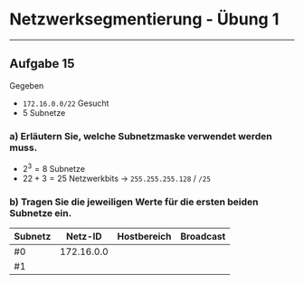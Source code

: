 # Netzwerksegmentierung - Übung 1
___
## Aufgabe 15
Gegeben
- `172.16.0.0/22`
Gesucht
- 5 Subnetze
### a) Erläutern Sie, welche Subnetzmaske verwendet werden muss.
- $2^3=8$ Subnetze
- $22+3=25$ Netzwerkbits
→ `255.255.255.128` / `/25`
### b) Tragen Sie die jeweiligen Werte für die ersten beiden Subnetze ein.

| Subnetz | Netz-ID    | Hostbereich | Broadcast |
| ------- | ---------- | ----------- | --------- |
| #0      | 172.16.0.0 |             |           |
| #1      |            |             |           |
